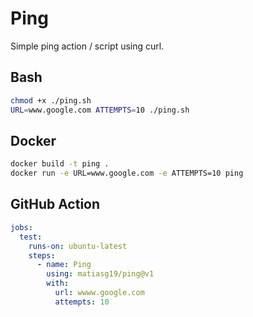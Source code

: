# Ping

Simple ping action / script using curl.

## Bash

```sh
chmod +x ./ping.sh
URL=www.google.com ATTEMPTS=10 ./ping.sh
```

## Docker

```sh
docker build -t ping .
docker run -e URL=www.google.com -e ATTEMPTS=10 ping
```

## GitHub Action

```yml
jobs:
  test:
    runs-on: ubuntu-latest
    steps:
      - name: Ping
        using: matiasg19/ping@v1
        with:
          url: wwww.google.com
          attempts: 10
```
